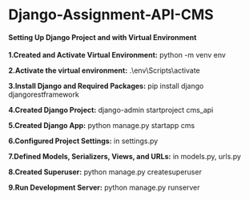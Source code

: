 # Django-Assignment-API-CMS

#### Setting Up Django Project and with Virtual Environment

**1.Created and Activate Virtual Environment:** python -m venv env

**2.Activate the virtual environment:** .\env\Scripts\activate

**3.Install Django and Required Packages:** pip install django djangorestframework

**4.Created Django Project:** django-admin startproject cms_api

**5.Created Django App:** python manage.py startapp cms

**6.Configured Project Settings:** in settings.py

**7.Defined Models, Serializers, Views, and URLs:** in models.py, urls.py

**8.Created Superuser:** python manage.py createsuperuser

**9.Run Development Server:** python manage.py runserver
